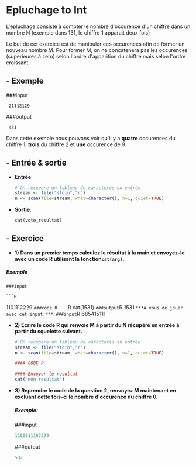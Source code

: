 # Epluchage to Int

L'epluchage consiste à compter le nombre d'occurence d'un chiffre dans un nombre N (exemple dans 131, le chiffre 1 apparait deux fois)

Le but de cet exercice est de manipuler ces occurences afin de former un nouveau nombre M. Pour former M, on ne concatenera pas les occurences (superieures à zero) selon l'ordre d'apparition du chiffre mais selon l'ordre croissant.

  
  
  
## - Exemple


###input
```
 21112129
```
###output


```
 431 
```
Dans cette exemple nous pouvons voir qu'il y a **quatre** occurences du chiffre 1, **trois** du chiffre 2 et **une** occurence de 9



## - Entrée & sortie

+ **Entrée**:

    ```R
    # On recupere un tableau de caracteres en entrée
    stream <- file("stdin","r")
    n <- scan(file=stream, what=character(), n=1, quiet=TRUE)
    ```
+ **Sortie**:

    ```R
    cat(vote_resultat)
    ```

## - Exercice


+ **1) Dans un premier temps calculez le résultat à la main et envoyez-le avec un code R utilisant la fonction```cat(arg)```.**
##### Exemple

    ###input

    ```R
   1101112229
    ```
    ###code R    
    ```R
   cat(1531) 
    ```
    ###output
    ```R
   1531 
    ```
     ***A vous de jouer avec cet input:***
     ###input
    ```R
   685415111
    ```
 
+ **2) Ecrire le code R qui renvoie M à partir du N récupéré en entrée à partir du squelette suivant.**

	```R
    # On recupere un tableau de caracteres en entrée
    stream <- file("stdin","r")
    n <- scan(file=stream, what=character(), n=1, quiet=TRUE)
  
	#### CODE R
   
	#### Envoyer le resultat
	cat("mon resultat")
   
	```
   
+ **3) Reprendre le code de la question 2, renvoyez M maintenant en excluant cette fois-ci le nombre d'occurence du chiffre 0.**

    ##### Exemple:
    ###input
    ```R	
   1100011192229
    ```
    ###output
    ```R
   532 
    ```



